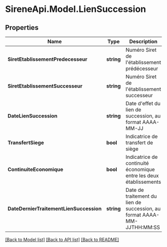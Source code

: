 # SireneApi.Model.LienSuccession

## Properties

Name | Type | Description | Notes
------------ | ------------- | ------------- | -------------
**SiretEtablissementPredecesseur** | **string** | Numéro Siret de l&#39;établissement prédécesseur | [optional] 
**SiretEtablissementSuccesseur** | **string** | Numéro Siret de l&#39;établissement successeur | [optional] 
**DateLienSuccession** | **string** | Date d&#39;effet du lien de succession, au format AAAA-MM-JJ | [optional] 
**TransfertSiege** | **bool** | Indicatrice de transfert de siège | [optional] 
**ContinuiteEconomique** | **bool** | Indicatrice de continuité économique entre les deux établissements | [optional] 
**DateDernierTraitementLienSuccession** | **string** | Date de traitement du lien de succession, au format AAAA-MM-JJTHH:MM:SS | [optional] [readonly] 

[[Back to Model list]](../README.md#documentation-for-models) [[Back to API list]](../README.md#documentation-for-api-endpoints) [[Back to README]](../README.md)

